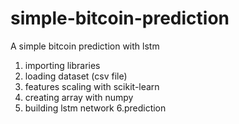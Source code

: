 # simple-bitcoin-prediction
A simple bitcoin prediction with lstm
1. importing libraries
2. loading dataset (csv file)
3. features scaling with scikit-learn
4. creating array with numpy
5. building lstm network
6.prediction
